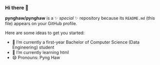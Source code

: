 ### Hi there 👋


**pynghaw/pynghaw** is a ✨ _special_ ✨ repository because its `README.md` (this file) appears on your GitHub profile.

Here are some ideas to get you started:

- 🔭 I’m currently a first-year Bachelor of Computer Science (Data Engineering) student
- 🌱 I’m currently learning html
- 😄 Pronouns: Pyng Haw


